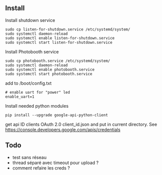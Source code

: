 ## Install

Install shutdown service

    sudo cp listen-for-shutdown.service /etc/systemd/system/
    sudo systemctl daemon-reload
    sudo systemctl enable listen-for-shutdown.service
    sudo systemctl start listen-for-shutdown.service

Install Photobooth service

    sudo cp photobooth.service /etc/systemd/system/
    sudo systemctl daemon-reload
    sudo systemctl enable photobooth.service
    sudo systemctl start photobooth.service

add to /boot/config.txt

    # enable uart for "power" led
    enable_uart=1

Install needed python modules

    pip install --upgrade google-api-python-client

get api ID clients OAuth 2.0 client_id.json and put in current directory. See https://console.developers.google.com/apis/credentials

## Todo
* test sans réseau
* thread séparé avec timeout pour upload ?
* comment refaire les creds ?
